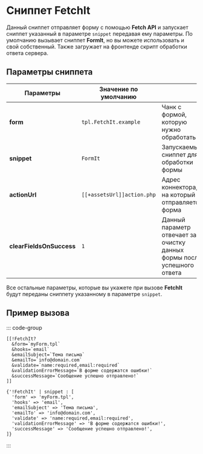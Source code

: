 # Сниппет FetchIt

Данный сниппет отправляет форму с помощью **Fetch API** и запускает сниппет указанный в параметре `snippet` передавая ему параметры. По умолчанию вызывает сниппет **FormIt**, но вы можете использовать и свой собственный. Также загружает на фронтенде скрипт обработки ответа сервера.

## Параметры сниппета

| **Параметры**            | Значение по умолчанию      |                                                                         |
|--------------------------|----------------------------|-------------------------------------------------------------------------|
| **form**                 | `tpl.FetchIt.example`      | Чанк с формой, которую нужно обработать                                 |
| **snippet**              | `FormIt`                   | Запускаемый сниппет для обработки формы                                 |
| **actionUrl**            | `[[+assetsUrl]]action.php` | Адрес коннектора, на который отправляется форма                         |
| **clearFieldsOnSuccess** | `1`                        | Данный параметр отвечает за очистку данных формы после успешного ответа |

Все остальные параметры, которые вы укажете при вызове **FetchIt** будут переданы сниппету указанному в параметре `snippet`.

## Пример вызова

::: code-group

```modx
[[!FetchIt?
  &form=`myForm.tpl`
  &hooks=`email`
  &emailSubject=`Тема письма`
  &emailTo=`info@domain.com`
  &validate=`name:required,email:required`
  &validationErrorMessage=`В форме содержатся ошибки!`
  &successMessage=`Сообщение успешно отправлено!`
]]
```

```fenom
{'!FetchIt' | snippet : [
  'form' => 'myForm.tpl',
  'hooks' => 'email',
  'emailSubject' => 'Тема письма',
  'emailTo' => 'info@domain.com',
  'validate' => 'name:required,email:required',
  'validationErrorMessage' => 'В форме содержатся ошибки!',
  'successMessage' => 'Сообщение успешно отправлено!',
]}
```

:::
